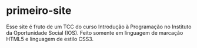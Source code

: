 # primeiro-site

Esse site é fruto de um TCC do curso Introdução à Programação no Instituto da Oportunidade Social (IOS).
Feito somente em linguagem de marcação HTML5 e linguagem de estilo CSS3.
